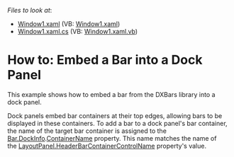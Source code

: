 <!-- default file list -->
*Files to look at*:

* [Window1.xaml](./CS/DockingAndBarsIntegration/Window1.xaml) (VB: [Window1.xaml](./VB/DockingAndBarsIntegration/Window1.xaml))
* [Window1.xaml.cs](./CS/DockingAndBarsIntegration/Window1.xaml.cs) (VB: [Window1.xaml.vb](./VB/DockingAndBarsIntegration/Window1.xaml.vb))
<!-- default file list end -->
# How to: Embed a Bar into a Dock Panel


<p>This example shows how to embed a bar from the DXBars library into a dock panel.</p>
<p>Dock panels embed bar containers at their top edges, allowing bars to be displayed in these containers. To add a bar to a dock panel's bar container, the name of the target bar container is assigned to the <a href="https://documentation.devexpress.com/#WPF/DevExpressXpfBarsBar_DockInfotopic">Bar.DockInfo</a>.<a href="https://documentation.devexpress.com/#WPF/DevExpressXpfBarsBarDockInfo_ContainerNametopic">ContainerName</a> property. This name matches the name of the <a href="https://documentation.devexpress.com/#WPF/DevExpressXpfDockingBaseLayoutItem_HeaderBarContainerControlNametopic">LayoutPanel.HeaderBarContainerControlName</a> property's value.</p>

<br/>


